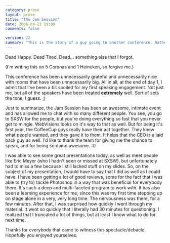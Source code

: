 ```yaml
---
category: prose
layout: prose
title: "The Jam Session"
date: 2006-09-22 19:00
comments: false

version: 22
summary: "This is the story of a guy going to another conference. Rather, going to a conference to speak - by himself - for the first time. That conference is the Webmaster Jam Session in Dallas, Texas."
---
```


Dead Happy.
Dead Tired.
Dead... something else that I forgot.

(I'm writing this on 5 Coronas and 1 Heineken, so forgive me.)

This conference has been unnecessarily grateful and unnecessarily nice with rooms that have been unnecessarily big. All in all, at the end of day 1, I admit that I've been a bit spoiled for my first speaking engagement. Not just me, but all of the speakers have been treated **extremely** well. Sort of sets the tone, I guess. ;)

Just to summarize, the Jam Session has been an awesome, intimate event and has allowed me to chat with so many different people. You see, you go to SXSW for the people, but you're doing everything so fast that you never get to mingle. WebVisions looks on it's way to that as well. But for being it's first year, the CoffeeCup guys really have their act together. They knew what people wanted, and they gave it to them. It helps that the CEO is a laid back guy as well. I'd like to thank the team for giving me the chance to speak, and for being so damn awesome. :D

I was able to see some great presentations today, as well as meet people like Eric Meyer (who I hadn't seen or missed at SXSW), but unfortunately had to miss a few because I still lacked stuff on my slides. So, on the subject of my presentation, I would have to say that I did as well as I could have. I have been getting a lot of good reviews, some for the fact that I was able to (try to) tackle Photoshop in a way that was beneficial for everybody there. It's such a deep and multi-faceted program to work with. It has also been a learning experience for me, since this was my first time stepping up on stage alone in a very, very long time. The nervousness was there, for a few minutes. After that, I was surprised how quickly I went through my material. It went so quickly that I literally had 30 minutes for questioning. I realized that I truncated a lot of things, but at least I know what to do for next time.

Thanks for everybody that came to witness this spectacle/debacle. Hopefully you enjoyed yourselves.

